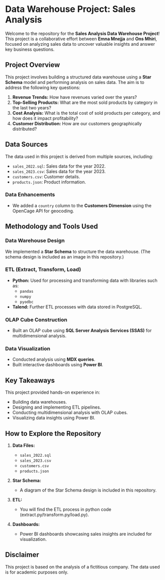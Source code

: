 # Data Warehouse Project: Sales Analysis

Welcome to the repository for the **Sales Analysis Data Warehouse Project**! This project is a collaborative effort between **Emna Mnejja** and **Ons Mhiri**, focused on analyzing sales data to uncover valuable insights and answer key business questions.

## Project Overview

This project involves building a structured data warehouse using a **Star Schema** model and performing analysis on sales data. The aim is to address the following key questions:

1. **Revenue Trends:** How have revenues varied over the years?
2. **Top-Selling Products:** What are the most sold products by category in the last two years?
3. **Cost Analysis:** What is the total cost of sold products per category, and how does it impact profitability?
4. **Customer Distribution:** How are our customers geographically distributed?

## Data Sources

The data used in this project is derived from multiple sources, including:

- `sales_2022.sql`: Sales data for the year 2022.
- `sales_2023.csv`: Sales data for the year 2023.
- `customers.csv`: Customer details.
- `products.json`: Product information.

### Data Enhancements

- We added a `country` column to the **Customers Dimension** using the OpenCage API for geocoding.

## Methodology and Tools Used

### Data Warehouse Design

We implemented a **Star Schema** to structure the data warehouse. (The schema design is included as an image in this repository.)

### ETL (Extract, Transform, Load)

- **Python:** Used for processing and transforming data with libraries such as:
  - `pandas`
  - `numpy`
  - `pyodbc`
- **Talend:** Further ETL processes with data stored in PostgreSQL.

### OLAP Cube Construction

- Built an OLAP cube using **SQL Server Analysis Services (SSAS)** for multidimensional analysis.

### Data Visualization

- Conducted analysis using **MDX queries**.
- Built interactive dashboards using **Power BI**.

## Key Takeaways

This project provided hands-on experience in:

- Building data warehouses.
- Designing and implementing ETL pipelines.
- Conducting multidimensional analysis with OLAP cubes.
- Visualizing data insights using Power BI.

## How to Explore the Repository

1. **Data Files:**
   - `sales_2022.sql`
   - `sales_2023.csv`
   - `customers.csv`
   - `products.json`
     
2. **Star Schema:**
   - A diagram of the Star Schema design is included in this repository.

3. **ETL:**
   - You will find the ETL process in python code (extract.py/transform.py/load.py).

4. **Dashboards:**
   - Power BI dashboards showcasing sales insights are included for visualization.

## Disclaimer

This project is based on the analysis of a fictitious company. The data used is for academic purposes only.


